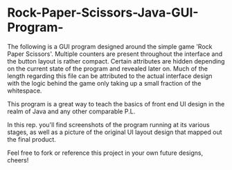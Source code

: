 # Rock-Paper-Scissors-Java-GUI-Program-
The following is a GUI program designed around the simple game 'Rock Paper Scissors'.
Multiple counters are present throughout the interface and the button layout is rather compact.
Certain attributes are hidden depending on the current state of the program and revealed later on.
Much of the length regarding this file can be attributed to the actual interface design
with the logic behind the game only taking up a small fraction of the whitespace.

This program is a great way to teach the basics of front end UI design in the realm of Java 
and any other comparable P.L. 

In this rep. you'll find screenshots of the program running at its various stages, as well as a picture of the original
UI layout design that mapped out the final product.

Feel free to fork or reference this project in your own future designs,
cheers!
